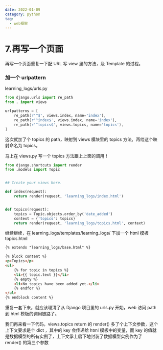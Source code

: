 ```yaml
---
date: 2022-01-09
category: python
tag:
  - web框架
---
```


# 7.再写一个页面

再写一个页面重复一下配 URL 写 view 里的方法，及 Template 的过程。

### 加一个 urlpattern

learning_logs/urls.py

```python
from django.urls import re_path
from . import views

urlpatterns = [
    re_path(r'^$', views.index, name='index'),
    re_path(r'^index$', views.index, name='index'),
    re_path(r'^topics$', views.topics, name='topics'),
]

```

这次就加了个 topics 的 path，映射到 views 模块里的 topics 方法，再给这个映射命名为 topics。

马上在 views.py 写一个 topics 方法跟上上面的调用！

```python
from django.shortcuts import render
from .models import Topic


## Create your views here.

def index(request):
    return render(request, 'learning_logs/index.html')


def topics(request):
    topics = Topic.objects.order_by('date_added')
    context = {'topics': topics}
    return render(request, 'learning_logs/topics.html', context)

```

继续继续，在 learning_logs/templates/learning_logs/ 下加一个 html 模板 topics.html

```html
{% extends "learning_logs/base.html" %}

{% block content %}
<p>Topics</p>
<ul>
    {% for topic in topics %}
    <li>{{ topic.text }}</li>
    {% empty %}
    <li>No topics have been added yet.</li>
    {% endfor %}
</ul>
{% endblock content %}

```

重复一套下来，就应该理清了从 Django 项目里的 urls.py 开始，web 访问 path 到 html 模板的调用链路了。

我们再来看一下代码，views.topics return 的 render() 多了个上下文参数，这个上下文要求是个 dict ，其中的 key 会传递给 html
模板中的变量，而 key 的值就是数据模型的所有实例了，上下文承上启下地封装了数据模型实例作为了 render() 的第三个参数
